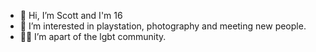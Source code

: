 - 👋 Hi, I’m Scott and I'm 16
- 👀 I’m interested in playstation, photography and meeting new people.
- 🏳️‍🌈 I’m apart of the lgbt community.

<!---
SoulessKing/SoulessKing is a ✨ special ✨ repository because its `README.md` (this file) appears on your GitHub profile.
You can click the Preview link to take a look at your changes.
--->
